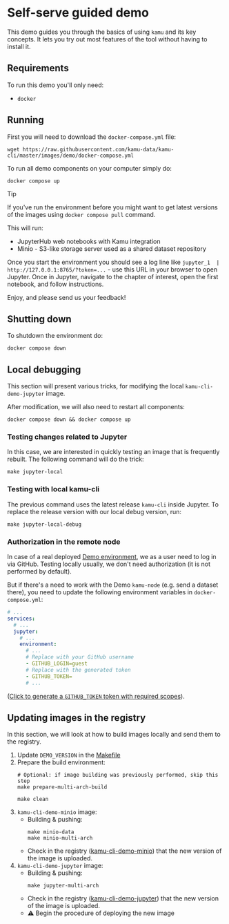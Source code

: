 # Self-serve guided demo

This demo guides you through the basics of using `kamu` and its key concepts. It lets you try out most features of the tool without having to install it.

## Requirements
To run this demo you'll only need:
* `docker`

## Running
First you will need to download the `docker-compose.yml` file:

```shell
wget https://raw.githubusercontent.com/kamu-data/kamu-cli/master/images/demo/docker-compose.yml
```

To run all demo components on your computer simply do:

```shell
docker compose up
```

> [!TIP]
> If you've run the environment before you might want to get latest versions of the images using `docker compose pull` command.

This will run:
* JupyterHub web notebooks with Kamu integration
* Minio - S3-like storage server used as a shared dataset repository

Once you start the environment you should see a log line like `jupyter_1  |   http://127.0.0.1:8765/?token=...`  - use this URL in your browser to open Jupyter. Once in Jupyter, navigate to the chapter of interest, open the first notebook, and follow instructions.

Enjoy, and please send us your feedback!

## Shutting down
To shutdown the environment do:

```shell
docker compose down
```

## Local debugging

This section will present various tricks, for modifying the local `kamu-cli-demo-jupyter` image. 

After modification, we will also need to restart all components:
```shell
docker compose down && docker compose up
```

### Testing changes related to Jupyter

In this case, we are interested in quickly testing an image that is frequently rebuilt. 
The following command will do the trick:
```shell
make jupyter-local
```

### Testing with local kamu-cli

The previous command uses the latest release `kamu-cli` inside Jupyter. 
To replace the release version with our local debug version, run:
```shell
make jupyter-local-debug
```

### Authorization in the remote node

In case of a real deployed [Demo environment](https://jupyter.demo.kamu.dev/), we as a user need to log in via GitHub.
Testing locally usually, we don't need authorization (it is not performed by default).

But if there's a need to work with the Demo `kamu-node` (e.g. send a dataset there), 
you need to update the following environment variables in `docker-compose.yml`:
```yaml
# ...
services:
  # ...    
  jupyter:
    # ...
    environment:
      # ...
      # Replace with your GitHub username
      - GITHUB_LOGIN=guest
      # Replace with the generated token
      - GITHUB_TOKEN=
      # ...
```
([Click to generate a `GITHUB_TOKEN` token with required scopes](https://github.com/settings/tokens/new?description=Kamu:%20local%20Jupyter%20(docker%20compose)&scopes=read:user,user:email)).

## Updating images in the registry

In this section, we will look at how to build images locally and send them to the registry.

1. Update `DEMO_VERSION` in the [Makefile](./Makefile)
2. Prepare the build environment:
   ```shell
   # Optional: if image building was previously performed, skip this step
   make prepare-multi-arch-build

   make clean
   ```
3. `kamu-cli-demo-minio`  image:
    - Building & pushing:
      ```shell
      make minio-data
      make minio-multi-arch
      ```
    - Check in the registry ([kamu-cli-demo-minio](https://github.com/kamu-data/kamu-cli/pkgs/container/kamu-cli-demo-minio)) that the new version of the image is uploaded.
4. `kamu-cli-demo-jupyter` image:
    - Building & pushing:
      ```shell
      make jupyter-multi-arch
      ```
    - Check in the registry ([kamu-cli-demo-jupyter](https://github.com/kamu-data/kamu-cli/pkgs/container/kamu-cli-demo-jupyter)) that the new version of the image is uploaded.
    - ⚠️ Begin the procedure of deploying the new image
